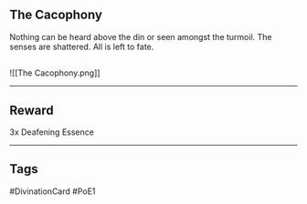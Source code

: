 ## The Cacophony
Nothing can be heard above the din or seen amongst the turmoil. The senses are shattered. All is left to fate.
## 
![[The Cacophony.png]]

---
## Reward
3x Deafening Essence

---
## Tags
#DivinationCard
#PoE1